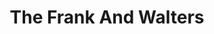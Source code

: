 ---
title: "The Frank And Walters"
summary: "Irish indie rock band. Named after a couple of tramps in their home city of Cork, the Frank and Walters were, along with , part of the short-lived popularity of the Cork rock scene. Producing quirky pop music, they had a number of early hits in Ireland and the UK , disappeared and re-emerged to settle into being a cult band with a live following and predictable sales on Setanta Records. They took a break from touring and recording in 2002, re-emerging once again in 2005 with a double album of previously unreleased material called \"Souvenirs\", to be followed by \"A Renewed Interest In Happiness\" in 2006. They continued to write, record and tour, especially on a number of festivals in 2011. In 2012, they toured with a 20th anniversary celebration of their debut LP and issued a new single \"Look At Us Now\" in May 2015."
image: "the-frank-and-walters.jpg"
apple_music_artist_url: "https://music.apple.com/gb/artist/the-frank-walters/95526960"
---